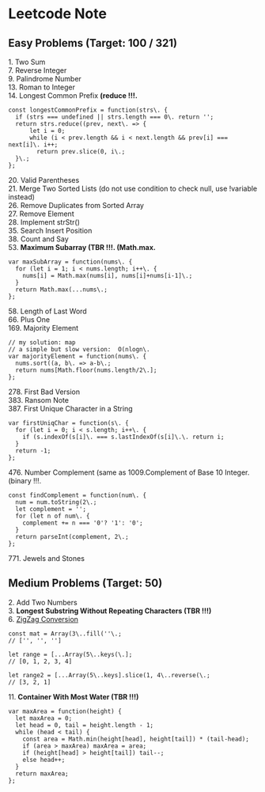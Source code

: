 # Leetcode Note

## Easy Problems (Target: 100 / 321)

1\. Two Sum  
7\. Reverse Integer  
9\. Palindrome Number  
13\. Roman to Integer  
14\. Longest Common Prefix **(reduce !!!\.**

    const longestCommonPrefix = function(strs\. {
      if (strs === undefined || strs.length === 0\. return '';
      return strs.reduce((prev, next\. => {
          let i = 0;
          while (i < prev.length && i < next.length && prev[i] === next[i]\. i++;
            return prev.slice(0, i\.;
      }\.;
    };

20\. Valid Parentheses  
21\. Merge Two Sorted Lists (do not use condition to check null, use !variable instead)  
26\. Remove Duplicates from Sorted Array  
27\. Remove Element  
28\. Implement strStr()  
35\. Search Insert Position  
38\. Count and Say  
53\. **Maximum Subarray (TBR !!!\. (Math.max\.**

    var maxSubArray = function(nums\. {
      for (let i = 1; i < nums.length; i++\. {
        nums[i] = Math.max(nums[i], nums[i]+nums[i-1]\.;
      }
      return Math.max(...nums\.;
    };

58\. Length of Last Word  
66\. Plus One  
169\. Majority Element

    // my solution: map
    // a simple but slow version:  O(nlogn\.
    var majorityElement = function(nums\. {
      nums.sort((a, b\. => a-b\.;
      return nums[Math.floor(nums.length/2\.];
    };

278\. First Bad Version  
383\. Ransom Note  
387\. First Unique Character in a String

    var firstUniqChar = function(s\. {
      for (let i = 0; i < s.length; i++\. {
        if (s.indexOf(s[i]\. === s.lastIndexOf(s[i]\.\. return i;
      }
      return -1;
    };

476\. Number Complement (same as 1009.Complement of Base 10 Integer\. (binary !!!\.

    const findComplement = function(num\. {
      num = num.toString(2\.;
      let complement = '';
      for (let n of num\. {
        complement += n === '0'? '1': '0';
      }
      return parseInt(complement, 2\.;
    };

771\. Jewels and Stones

## Medium Problems (Target: 50)

2\. Add Two Numbers  
3\. **Longest Substring Without Repeating Characters (TBR !!!)**  
6\. [ZigZag Conversion](https://leetcode.com/problems/zigzag-conversion/discuss/614271/JavaScript-Solution)

    const mat = Array(3\..fill(''\.;
    // ['', '', '']

    let range = [...Array(5\..keys(\.];
    // [0, 1, 2, 3, 4]

    let range2 = [...Array(5\..keys].slice(1, 4\..reverse(\.;
    // [3, 2, 1]

11\. **Container With Most Water (TBR !!!)**

    var maxArea = function(height) {
      let maxArea = 0;
      let head = 0, tail = height.length - 1;
      while (head < tail) {
        const area = Math.min(height[head], height[tail]) * (tail-head);
        if (area > maxArea) maxArea = area;
        if (height[head] > height[tail]) tail--;
        else head++;
      }
      return maxArea;
    };
